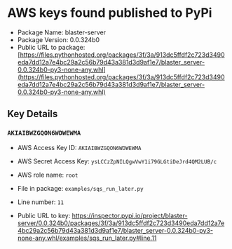 # AWS keys found published to PyPi

* Package Name: blaster-server
* Package Version: 0.0.324b0
* Public URL to package: [https://files.pythonhosted.org/packages/3f/3a/913dc5ffdf2c723d3490eda7dd12a7e4bc29a2c56b79d43a381d3d9af1e7/blaster_server-0.0.324b0-py3-none-any.whl](https://files.pythonhosted.org/packages/3f/3a/913dc5ffdf2c723d3490eda7dd12a7e4bc29a2c56b79d43a381d3d9af1e7/blaster_server-0.0.324b0-py3-none-any.whl)

## Key Details

### `AKIAIBWZGQON6WDWEWMA`

* AWS Access Key ID: `AKIAIBWZGQON6WDWEWMA`
* AWS Secret Access Key: `ysLCCzZpNILQgwVwY1i79GLGtiDeJrd4QM2LUB/c` 
* AWS role name: `root`
* File in package: `examples/sqs_run_later.py`
* Line number: `11`

* Public URL to key: https://inspector.pypi.io/project/blaster-server/0.0.324b0/packages/3f/3a/913dc5ffdf2c723d3490eda7dd12a7e4bc29a2c56b79d43a381d3d9af1e7/blaster_server-0.0.324b0-py3-none-any.whl/examples/sqs_run_later.py#line.11



